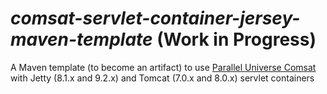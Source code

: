# *comsat-servlet-container-jersey-maven-template* (Work in Progress)

A Maven template (to become an artifact) to use [Parallel Universe Comsat](http://www.paralleluniverse.co/comsat/) with Jetty (8.1.x and 9.2.x) and Tomcat (7.0.x and 8.0.x) servlet containers
